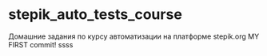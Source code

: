 # stepik_auto_tests_course
Домашние задания по курсу автоматизации на платформе stepik.org
 MY FIRST commit!
ssss